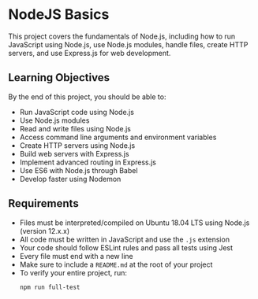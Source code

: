 # NodeJS Basics

This project covers the fundamentals of Node.js, including how to run JavaScript using Node.js, use Node.js modules, handle files, create HTTP servers, and use Express.js for web development.

## Learning Objectives
By the end of this project, you should be able to:
- Run JavaScript code using Node.js
- Use Node.js modules
- Read and write files using Node.js
- Access command line arguments and environment variables
- Create HTTP servers using Node.js
- Build web servers with Express.js
- Implement advanced routing in Express.js
- Use ES6 with Node.js through Babel
- Develop faster using Nodemon

## Requirements
- Files must be interpreted/compiled on Ubuntu 18.04 LTS using Node.js (version 12.x.x)
- All code must be written in JavaScript and use the `.js` extension
- Your code should follow ESLint rules and pass all tests using Jest
- Every file must end with a new line
- Make sure to include a `README.md` at the root of your project
- To verify your entire project, run:
  ```bash
  npm run full-test


